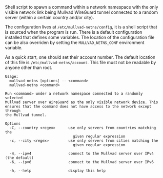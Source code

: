 Shell script to spawn a command within a network namespace with the only
visible network link being Mullvad WireGuard tunnel connected to a random
server (within a certain country and/or city).

The configuration lives at `/etc/mullvad-netns/config`, it is a shell script
that is sourced when the program is run. There is a default configuration
installed that defines some variables. The location of the configuration file
can be also overriden by setting the `MULLVAD_NETNS_CONF` environment variable.

As a quick start, one should set their account number. The default location
of this file is `/etc/mullvad-netns/account`. This file must not be readable
by anyone other than root.

```text
Usage:
  mullvad-netns [options] -- <command>
  mullvad-netns <command>

Run <command> under a network namespace connected to a randomly selected
Mullvad server over WireGuard as the only visible network device. This
ensures that the command does not have access to the network except through
the Mullvad tunnel.

Options
  -C, --country <regex>      use only servers from countries matching the
                               given regular expression
  -c, --city <regex>         use only servers from cities matching the
                               given regular expression

  -4, --ipv4                 connect to the Mullvad server over IPv4 (the default)
  -6, --ipv6                 connect to the Mullvad server over IPv6

  -h, --help                 display this help
```
